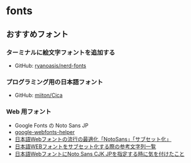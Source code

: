 # fonts

## おすすめフォント
### ターミナルに絵文字フォントを追加する
- GitHub: [ryanoasis/nerd-fonts](https://github.com/ryanoasis/nerd-fonts)

### プログラミング用の日本語フォント
- GitHub: [miiton/Cica](https://github.com/miiton/Cica)

### Web 用フォント
- Google Fonts の Noto Sans JP
- [google-webfonts-helper](https://google-webfonts-helper.herokuapp.com/fonts)
- [日本語Webフォントの流行の最適化「NotoSans」「サブセット化」](https://qiita.com/tomonari-t/items/aa962786469640df415d)
- [日本語WEBフォントをサブセット化する際の参考文字列一覧](https://u-618.org/webfont-subset/)
- [日本語WebフォントにNoto Sans CJK JPを指定する時に気を付けたこと](https://b.0218.jp/20150620044014.html)
